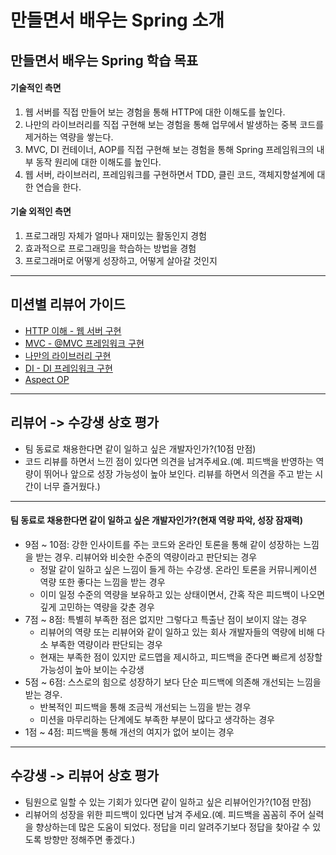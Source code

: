 # 만들면서 배우는 Spring 소개

## 만들면서 배우는 Spring 학습 목표
#### 기술적인 측면
1. 웹 서버를 직접 만들어 보는 경험을 통해 HTTP에 대한 이해도를 높인다.
2. 나만의 라이브러리를 직접 구현해 보는 경험을 통해 업무에서 발생하는 중복 코드를 제거하는 역량을 쌓는다.
3. MVC, DI 컨테이너, AOP를 직접 구현해 보는 경험을 통해 Spring 프레임워크의 내부 동작 원리에 대한 이해도를 높인다.
4. 웹 서버, 라이브러리, 프레임워크를 구현하면서 TDD, 클린 코드, 객체지향설계에 대한 연습을 한다.

#### 기술 외적인 측면
1. 프로그래밍 자체가 얼마나 재미있는 활동인지 경험
2. 효과적으로 프로그래밍을 학습하는 방법을 경험
3. 프로그래머로 어떻게 성장하고, 어떻게 살아갈 것인지

---
## 미션별 리뷰어 가이드
- [HTTP 이해 - 웹 서버 구현](./was.md)
- [MVC - @MVC 프레임워크 구현](./mvc.md)
- [나만의 라이브러리 구현](./library.md)
- [DI - DI 프레임워크 구현](./di.md)
- [Aspect OP](./aop.md)

---
## 리뷰어 -> 수강생 상호 평가
- 팀 동료로 채용한다면 같이 일하고 싶은 개발자인가?(10점 만점)
- 코드 리뷰를 하면서 느낀 점이 있다면 의견을 남겨주세요.(예. 피드백을 반영하는 역량이 뛰어나 앞으로 성장 가능성이 높아 보인다. 리뷰를 하면서 의견을 주고 받는 시간이 너무 즐거웠다.)

---
#### 팀 동료로 채용한다면 같이 일하고 싶은 개발자인가?(현재 역량 파악, 성장 잠재력)
- 9점 ~ 10점: 강한 인사이트를 주는 코드와 온라인 토론을 통해 같이 성장하는 느낌을 받는 경우. 리뷰어와 비슷한 수준의 역량이라고 판단되는 경우
  - 정말 같이 일하고 싶은 느낌이 들게 하는 수강생. 온라인 토론을 커뮤니케이션 역량 또한 좋다는 느낌을 받는 경우
  - 이미 일정 수준의 역량을 보유하고 있는 상태이면서, 간혹 작은 피드백이 나오면 깊게 고민하는 역량을 갖춘 경우
- 7점 ~ 8점: 특별히 부족한 점은 없지만 그렇다고 특출난 점이 보이지 않는 경우
  - 리뷰어의 역량 또는 리뷰어와 같이 일하고 있는 회사 개발자들의 역량에 비해 다소 부족한 역량이라 판단되는 경우
  - 현재는 부족한 점이 있지만 로드맵을 제시하고, 피드백을 준다면 빠르게 성장할 가능성이 높아 보이는 수강생
- 5점 ~ 6점: 스스로의 힘으로 성장하기 보다 단순 피드백에 의존해 개선되는 느낌을 받는 경우. 
  - 반복적인 피드백을 통해 조금씩 개선되는 느낌을 받는 경우
  - 미션을 마무리하는 단계에도 부족한 부분이 많다고 생각하는 경우
- 1점 ~ 4점: 피드백을 통해 개선의 여지가 없어 보이는 경우

---
## 수강생 -> 리뷰어 상호 평가
- 팀원으로 일할 수 있는 기회가 있다면 같이 일하고 싶은 리뷰어인가?(10점 만점)
- 리뷰어의 성장을 위한 피드백이 있다면 남겨 주세요.(예. 피드백을 꼼꼼히 주어 실력을 향상하는데 많은 도움이 되었다. 정답을 미리 알려주기보다 정답을 찾아갈 수 있도록 방향만 정해주면 좋겠다.)
